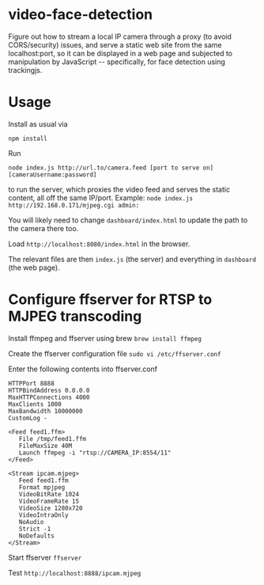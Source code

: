 # video-face-detection

Figure out how to stream a local IP camera through a proxy (to avoid CORS/security) issues, 
and serve a static web site from the same localhost:port, so it can be displayed in a web page
and subjected to manipulation by JavaScript -- specifically, for face detection using trackingjs.

# Usage

Install as usual via
```
npm install
```

Run 
```
node index.js http://url.to/camera.feed [port to serve on] [cameraUsername:password]
```
to run the server, which proxies the video feed and serves the static content, all off the same IP/port. Example: 
`node index.js http://192.168.0.171/mjpeg.cgi admin:`

You will likely need to change `dashboard/index.html` to update the path to the camera there too.

Load `http://localhost:8080/index.html` in the browser. 

The relevant files are then `index.js` (the server) and everything in `dashboard` (the web page).

# Configure ffserver for RTSP to MJPEG transcoding

Install ffmpeg and ffserver using brew
`brew install ffmpeg`

Create the ffserver configuration file
`sudo vi /etc/ffserver.conf`

Enter the following contents into ffserver.conf
```cat /etc/ffserver.conf
HTTPPort 8888
HTTPBindAddress 0.0.0.0
MaxHTTPConnections 4000
MaxClients 1000
MaxBandwidth 10000000
CustomLog -

<Feed feed1.ffm>
   File /tmp/feed1.ffm
   FileMaxSize 40M
   Launch ffmpeg -i "rtsp://CAMERA_IP:8554/11"
</Feed>

<Stream ipcam.mjpeg>
   Feed feed1.ffm
   Format mpjpeg
   VideoBitRate 1024
   VideoFrameRate 15
   VideoSize 1280x720
   VideoIntraOnly
   NoAudio
   Strict -1
   NoDefaults
</Stream>
```

Start ffserver
`ffserver`

Test
`http://localhost:8888/ipcam.mjpeg`
